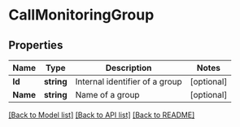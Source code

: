 # CallMonitoringGroup

## Properties

Name | Type | Description | Notes
------------ | ------------- | ------------- | -------------
**Id** | **string** | Internal identifier of a group | [optional] 
**Name** | **string** | Name of a group | [optional] 

[[Back to Model list]](../README.md#documentation-for-models) [[Back to API list]](../README.md#documentation-for-api-endpoints) [[Back to README]](../README.md)


